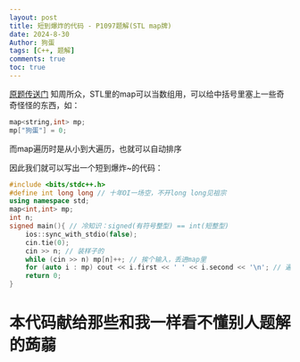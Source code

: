 ```yaml
---
layout: post
title: 短到爆炸的代码 - P1097题解(STL map牌)
date: 2024-8-30
Author: 狗蛋 
tags: [C++, 题解]
comments: true
toc: true
---
```

[原题传送门](https://www.luogu.com.cn/problem/P1097)
知周所众，STL里的map可以当数组用，可以给中括号里塞上一些奇奇怪怪的东西，如：
```cpp
map<string,int> mp;
mp["狗蛋"] = 0;
```
而map遍历时是从小到大遍历，也就可以自动排序

因此我们就可以写出一个短到爆炸~的代码：
```cpp
#include <bits/stdc++.h>
#define int long long // 十年OI一场空，不开long long见祖宗
using namespace std;
map<int,int> mp;
int n;
signed main(){ // 冷知识：signed(有符号整型) == int(短整型)
    ios::sync_with_stdio(false);
    cin.tie(0);
    cin >> n; // 装样子的
    while (cin >> n) mp[n]++; // 挨个输入，丢进map里
    for (auto i : mp) cout << i.first << ' ' << i.second << '\n'; // 遍历+输出
    return 0;
}
```
# 本代码献给那些和我一样看不懂别人题解的蒟蒻
